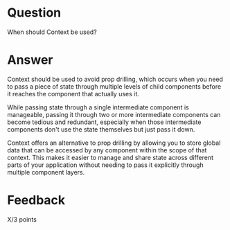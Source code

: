 # Question

When should Context be used?

# Answer

Context should be used to avoid prop drilling, which occurs when you need to pass a piece of state through multiple levels of child components before it reaches the component that actually uses it.

While passing state through a single intermediate component is manageable, passing it through two or more intermediate components can become tedious and redundant, especially when those intermediate components don't use the state themselves but just pass it down.

Context offers an alternative to prop drilling by allowing you to store global data that can be accessed by any component within the scope of that context. This makes it easier to manage and share state across different parts of your application without needing to pass it explicitly through multiple component layers.

# Feedback

X/3 points
